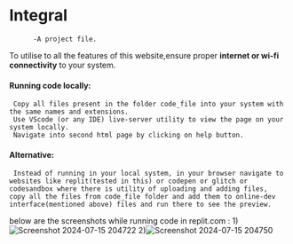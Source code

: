 # Integral
          -A project file.

To utilise to all the features of this website,ensure proper __internet or wi-fi connectivity__ to your system.
#### Running code locally:
     Copy all files present in the folder code_file into your system with the same names and extensions.
     Use VScode (or any IDE) live-server utility to view the page on your system locally.
     Navigate into second html page by clicking on help button.
#### Alternative:
     Instead of running in your local system, in your browser navigate to websites like replit(tested in this) or codepen or glitch or codesandbox where there is utility of uploading and adding files,  copy all the files from code_file folder and add them to online-dev interface(mentioned above) files and run there to see the preview.
below are the screenshots while running code in replit.com :
  1)![Screenshot 2024-07-15 204722](https://github.com/user-attachments/assets/9b5e61a6-1463-480e-b664-22d4e073b6c0)
  2)![Screenshot 2024-07-15 204750](https://github.com/user-attachments/assets/5871ac38-c1af-4c1b-8225-774f39bdd607)
